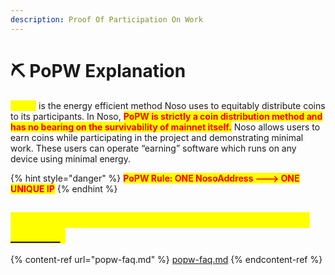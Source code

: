 ```yaml
---
description: Proof Of Participation On Work
---
```


# ⛏ PoPW Explanation

<mark style="color:yellow;">**PoPW**</mark> is the energy efficient method Noso uses to equitably distribute coins to its participants. In Noso, <mark style="color:red;">**PoPW is strictly a coin distribution method and has no bearing on the survivability of mainnet itself.**</mark> Noso allows users to earn coins while participating in the project and demonstrating minimal work. These users can operate “earning” software which runs on any device using minimal energy.

{% hint style="danger" %}
<mark style="color:red;">**PoPW Rule: ONE NosoAddress ---> ONE UNIQUE IP**</mark>
{% endhint %}

## <mark style="color:yellow;">If you have more questions check(Or ask us on</mark> [<mark style="color:yellow;">Discord</mark>](https://discord.com/invite/GvmxvFbSHa)<mark style="color:yellow;">)</mark>

{% content-ref url="popw-faq.md" %}
[popw-faq.md](popw-faq.md)
{% endcontent-ref %}
